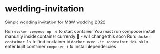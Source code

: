 # wedding-invitation
Simple wedding invitation for M&amp;W wedding 2022

Run `docker-compose up -d` to start container
You must run composer install manually inside container currently 🤤 - will change this soon
Run:
    `docker container ls` to find container id
    `docker exec -it <container id> sh` to enter built container
    `composer i` to install dependencies